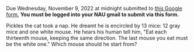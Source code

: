 <!--
---
<body>
	---
-->

<!--
---
layout: page
title: Problem of the Week
---
-->

<p>Due Wednesday, November 9, 2022 at midnight submitted to 
<a href="https://forms.gle/LgCLL5vhwUn6h5eA7">this Google form.</a> <b>You must be logged into your NAU gmail to submit via this form. </b>


<p> Pickles the cat took a nap. He dreamt he is encircled by 13 mice: 12 gray mice and one white mouse. He hears his human tell him, "Eat each thirteenth mouse, keeping the same direction. The last mouse you eat must be the white one." Which mouse should he start from?  </p>



